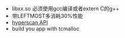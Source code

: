 

- libxx.so 必须使用gcc编译或者extern C的g++
- 带LEFTMOST多消耗30%性能
- [hyperscan API](http://intel.github.io/hyperscan/dev-reference/api_files.html#c.HS_FLAG_SINGLEMATCH)
- build you app with tcmalloc

